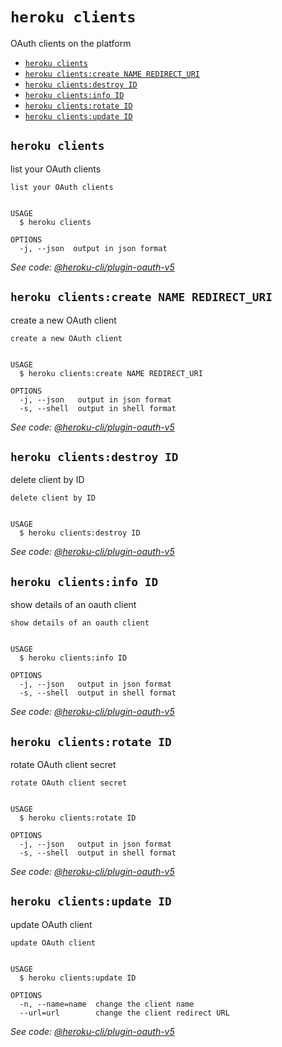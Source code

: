 `heroku clients`
================

OAuth clients on the platform

* [`heroku clients`](#heroku-clients)
* [`heroku clients:create NAME REDIRECT_URI`](#heroku-clientscreate-name-redirect_uri)
* [`heroku clients:destroy ID`](#heroku-clientsdestroy-id)
* [`heroku clients:info ID`](#heroku-clientsinfo-id)
* [`heroku clients:rotate ID`](#heroku-clientsrotate-id)
* [`heroku clients:update ID`](#heroku-clientsupdate-id)

## `heroku clients`

list your OAuth clients

```
list your OAuth clients


USAGE
  $ heroku clients

OPTIONS
  -j, --json  output in json format
```

_See code: [@heroku-cli/plugin-oauth-v5](https://github.com/heroku/cli/blob/v7.54.0/packages/oauth-v5/lib/commands/clients/index.js)_

## `heroku clients:create NAME REDIRECT_URI`

create a new OAuth client

```
create a new OAuth client


USAGE
  $ heroku clients:create NAME REDIRECT_URI

OPTIONS
  -j, --json   output in json format
  -s, --shell  output in shell format
```

_See code: [@heroku-cli/plugin-oauth-v5](https://github.com/heroku/cli/blob/v7.54.0/packages/oauth-v5/lib/commands/clients/create.js)_

## `heroku clients:destroy ID`

delete client by ID

```
delete client by ID


USAGE
  $ heroku clients:destroy ID
```

_See code: [@heroku-cli/plugin-oauth-v5](https://github.com/heroku/cli/blob/v7.54.0/packages/oauth-v5/lib/commands/clients/destroy.js)_

## `heroku clients:info ID`

show details of an oauth client

```
show details of an oauth client


USAGE
  $ heroku clients:info ID

OPTIONS
  -j, --json   output in json format
  -s, --shell  output in shell format
```

_See code: [@heroku-cli/plugin-oauth-v5](https://github.com/heroku/cli/blob/v7.54.0/packages/oauth-v5/lib/commands/clients/info.js)_

## `heroku clients:rotate ID`

rotate OAuth client secret

```
rotate OAuth client secret


USAGE
  $ heroku clients:rotate ID

OPTIONS
  -j, --json   output in json format
  -s, --shell  output in shell format
```

_See code: [@heroku-cli/plugin-oauth-v5](https://github.com/heroku/cli/blob/v7.54.0/packages/oauth-v5/lib/commands/clients/rotate.js)_

## `heroku clients:update ID`

update OAuth client

```
update OAuth client


USAGE
  $ heroku clients:update ID

OPTIONS
  -n, --name=name  change the client name
  --url=url        change the client redirect URL
```

_See code: [@heroku-cli/plugin-oauth-v5](https://github.com/heroku/cli/blob/v7.54.0/packages/oauth-v5/lib/commands/clients/update.js)_
